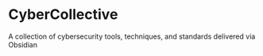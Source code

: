 # CyberCollective
A collection of cybersecurity tools, techniques, and standards delivered via Obsidian




